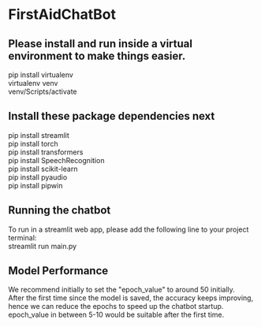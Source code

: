 # FirstAidChatBot
## Please install and run inside a virtual environment to make things easier.
pip install virtualenv  
virtualenv venv  
venv/Scripts/activate  

## Install these package dependencies next
pip install streamlit  
pip install torch  
pip install transformers  
pip install SpeechRecognition  
pip install scikit-learn  
pip install pyaudio  
pip install pipwin  

## Running the chatbot
To run in a streamlit web app, please add the following line to your project terminal:  
streamlit run main.py  

## Model Performance
We recommend initially to set the "epoch_value" to around 50 initially.  
After the first time since the model is saved, the accuracy keeps improving, hence we can reduce the epochs to speed up the chatbot startup.  
epoch_value in between 5-10 would be suitable after the first time.
